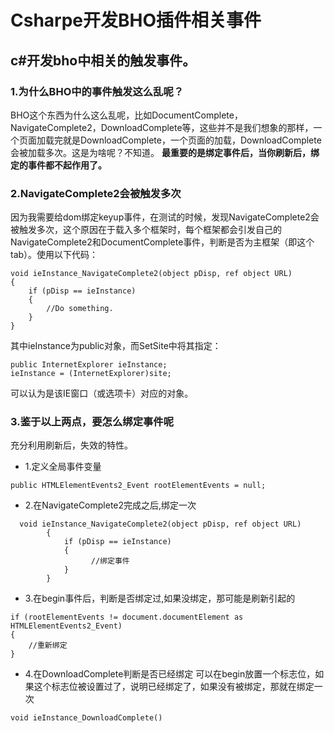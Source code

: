 # Csharpe开发BHO插件相关事件

## c#开发bho中相关的触发事件。

### 1.为什么BHO中的事件触发这么乱呢？
BHO这个东西为什么这么乱呢，比如DocumentComplete，NavigateComplete2，DownloadComplete等，这些并不是我们想象的那样，一个页面加载完就是DownloadComplete，一个页面的加载，DownloadComplete会被加载多次。这是为啥呢？不知道。
**最重要的是绑定事件后，当你刷新后，绑定的事件都不起作用了。**

### 2.NavigateComplete2会被触发多次
因为我需要给dom绑定keyup事件，在测试的时候，发现NavigateComplete2会被触发多次，这个原因在于载入多个框架时，每个框架都会引发自己的NavigateComplete2和DocumentComplete事件，判断是否为主框架（即这个tab）。使用以下代码：
```
void ieInstance_NavigateComplete2(object pDisp, ref object URL)
{
    if (pDisp == ieInstance)
    {
        //Do something.
    }
}
```
其中ieInstance为public对象，而SetSite中将其指定：
```
public InternetExplorer ieInstance;
ieInstance = (InternetExplorer)site;
```
可以认为是该IE窗口（或选项卡）对应的对象。

### 3.鉴于以上两点，要怎么绑定事件呢
充分利用刷新后，失效的特性。
* 1.定义全局事件变量
```
public HTMLElementEvents2_Event rootElementEvents = null;
```
* 2.在NavigateComplete2完成之后,绑定一次
```
  void ieInstance_NavigateComplete2(object pDisp, ref object URL)
        {
            if (pDisp == ieInstance)
            {
                  //绑定事件
            }
        }
```
* 3.在begin事件后，判断是否绑定过,如果没绑定，那可能是刷新引起的
```
if (rootElementEvents != document.documentElement as HTMLElementEvents2_Event)
{
    //重新绑定
}
```
* 4.在DownloadComplete判断是否已经绑定
可以在begin放置一个标志位，如果这个标志位被设置过了，说明已经绑定了，如果没有被绑定，那就在绑定一次
```
void ieInstance_DownloadComplete()
```
